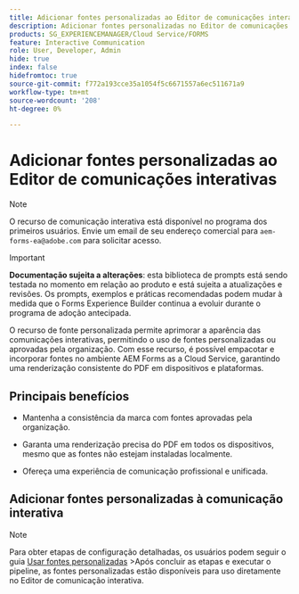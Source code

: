 ```yaml
---
title: Adicionar fontes personalizadas ao Editor de comunicações interativas
description: Adicionar fontes personalizadas no Editor de comunicações interativas para permitir o uso de fontes personalizadas ou aprovadas pela organização.
products: SG_EXPERIENCEMANAGER/Cloud Service/FORMS
feature: Interactive Communication
role: User, Developer, Admin
hide: true
index: false
hidefromtoc: true
source-git-commit: f772a193cce35a1054f5c6671557a6ec511671a9
workflow-type: tm+mt
source-wordcount: '208'
ht-degree: 0%

---
```



# Adicionar fontes personalizadas ao Editor de comunicações interativas

>[!NOTE]
>
> O recurso de comunicação interativa está disponível no programa dos primeiros usuários. Envie um email de seu endereço comercial para `aem-forms-ea@adobe.com` para solicitar acesso.

>[!IMPORTANT]
>
> **Documentação sujeita a alterações**: esta biblioteca de prompts está sendo testada no momento em relação ao produto e está sujeita a atualizações e revisões. Os prompts, exemplos e práticas recomendadas podem mudar à medida que o Forms Experience Builder continua a evoluir durante o programa de adoção antecipada.

O recurso de fonte personalizada permite aprimorar a aparência das comunicações interativas, permitindo o uso de fontes personalizadas ou aprovadas pela organização. Com esse recurso, é possível empacotar e incorporar fontes no ambiente AEM Forms as a Cloud Service, garantindo uma renderização consistente do PDF em dispositivos e plataformas.

## Principais benefícios

- Mantenha a consistência da marca com fontes aprovadas pela organização.

- Garanta uma renderização precisa do PDF em todos os dispositivos, mesmo que as fontes não estejam instaladas localmente.

- Ofereça uma experiência de comunicação profissional e unificada.

## Adicionar fontes personalizadas à comunicação interativa

>[!NOTE]
>
> Para obter etapas de configuração detalhadas, os usuários podem seguir o guia [Usar fontes personalizadas](https://experienceleague.adobe.com/pt-br/docs/experience-manager-cloud-service/content/forms/using-communications/use-custom-fonts)
> &#x200B;>Após concluir as etapas e executar o pipeline, as fontes personalizadas estão disponíveis para uso diretamente no Editor de comunicação interativa.
